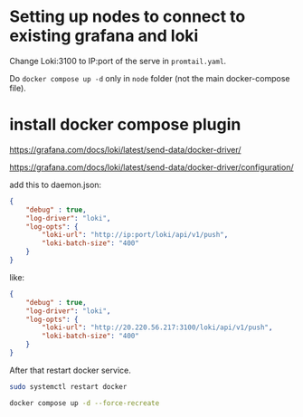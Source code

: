 # Setting up nodes to connect to existing grafana and loki 

Change Loki:3100 to IP:port of the serve in `promtail.yaml`. 

Do `docker compose up -d` only in `node` folder (not the main docker-compose file).

# install docker compose plugin

https://grafana.com/docs/loki/latest/send-data/docker-driver/

https://grafana.com/docs/loki/latest/send-data/docker-driver/configuration/

add this to daemon.json:

```json
{
    "debug" : true,
    "log-driver": "loki",
    "log-opts": {
        "loki-url": "http://ip:port/loki/api/v1/push",
        "loki-batch-size": "400"
    }
}
```
like:
```json
{
    "debug" : true,
    "log-driver": "loki",
    "log-opts": {
        "loki-url": "http://20.220.56.217:3100/loki/api/v1/push",
        "loki-batch-size": "400"
    }
}
```

After that restart docker service. 

```bash
sudo systemctl restart docker
```

```bash
docker compose up -d --force-recreate
```
